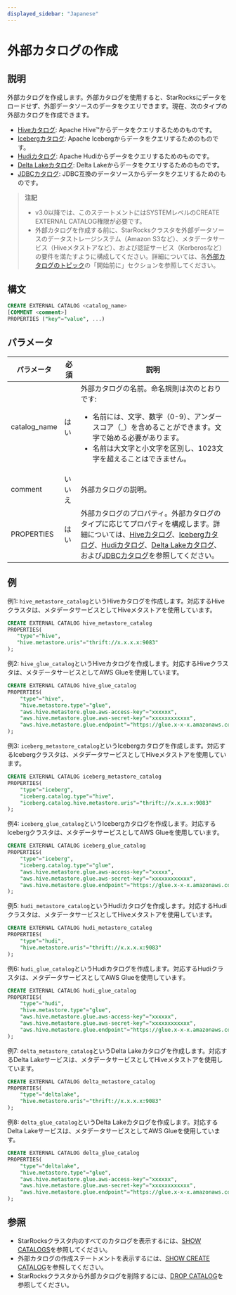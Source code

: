```yaml
---
displayed_sidebar: "Japanese"
---
```


# 外部カタログの作成

## 説明

外部カタログを作成します。外部カタログを使用すると、StarRocksにデータをロードせず、外部データソースのデータをクエリできます。現在、次のタイプの外部カタログを作成できます。

- [Hiveカタログ](../../../data_source/catalog/hive_catalog.md): Apache Hive™からデータをクエリするためのものです。
- [Icebergカタログ](../../../data_source/catalog/iceberg_catalog.md): Apache Icebergからデータをクエリするためのものです。
- [Hudiカタログ](../../../data_source/catalog/hudi_catalog.md): Apache Hudiからデータをクエリするためのものです。
- [Delta Lakeカタログ](../../../data_source/catalog/deltalake_catalog.md): Delta Lakeからデータをクエリするためのものです。
- [JDBCカタログ](../../../data_source/catalog/jdbc_catalog.md): JDBC互換のデータソースからデータをクエリするためのものです。

> **注記**
>
> - v3.0以降では、このステートメントにはSYSTEMレベルのCREATE EXTERNAL CATALOG権限が必要です。
> - 外部カタログを作成する前に、StarRocksクラスタを外部データソースのデータストレージシステム（Amazon S3など）、メタデータサービス（Hiveメタストアなど）、および認証サービス（Kerberosなど）の要件を満たすように構成してください。詳細については、各[外部カタログのトピック](../../../data_source/catalog/catalog_overview.md)の「開始前に」セクションを参照してください。

## 構文

```SQL
CREATE EXTERNAL CATALOG <catalog_name>
[COMMENT <comment>]
PROPERTIES ("key"="value", ...)
```

## パラメータ

| **パラメータ** | **必須** | **説明**                                              |
| ------------- | ------------ | ------------------------------------------------------------ |
| catalog_name  | はい          | 外部カタログの名前。命名規則は次のとおりです:<ul><li>名前には、文字、数字（0-9）、アンダースコア（_）を含めることができます。文字で始める必要があります。</li><li>名前は大文字と小文字を区別し、1023文字を超えることはできません。</li></ul> |
| comment       | いいえ           | 外部カタログの説明。 |
| PROPERTIES    | はい          | 外部カタログのプロパティ。外部カタログのタイプに応じてプロパティを構成します。詳細については、[Hiveカタログ](../../../data_source/catalog/hive_catalog.md)、[Icebergカタログ](../../../data_source/catalog/iceberg_catalog.md)、[Hudiカタログ](../../../data_source/catalog/hudi_catalog.md)、[Delta Lakeカタログ](../../../data_source/catalog/deltalake_catalog.md)、および[JDBCカタログ](../../../data_source/catalog/jdbc_catalog.md)を参照してください。|

## 例

例1: `hive_metastore_catalog`というHiveカタログを作成します。対応するHiveクラスタは、メタデータサービスとしてHiveメタストアを使用しています。

```SQL
CREATE EXTERNAL CATALOG hive_metastore_catalog
PROPERTIES(
   "type"="hive", 
   "hive.metastore.uris"="thrift://x.x.x.x:9083"
);
```

例2: `hive_glue_catalog`というHiveカタログを作成します。対応するHiveクラスタは、メタデータサービスとしてAWS Glueを使用しています。

```SQL
CREATE EXTERNAL CATALOG hive_glue_catalog
PROPERTIES(
    "type"="hive", 
    "hive.metastore.type"="glue",
    "aws.hive.metastore.glue.aws-access-key"="xxxxxx",
    "aws.hive.metastore.glue.aws-secret-key"="xxxxxxxxxxxx",
    "aws.hive.metastore.glue.endpoint"="https://glue.x-x-x.amazonaws.com"
);
```

例3: `iceberg_metastore_catalog`というIcebergカタログを作成します。対応するIcebergクラスタは、メタデータサービスとしてHiveメタストアを使用しています。

```SQL
CREATE EXTERNAL CATALOG iceberg_metastore_catalog
PROPERTIES(
    "type"="iceberg",
    "iceberg.catalog.type"="hive",
    "iceberg.catalog.hive.metastore.uris"="thrift://x.x.x.x:9083"
);
```

例4: `iceberg_glue_catalog`というIcebergカタログを作成します。対応するIcebergクラスタは、メタデータサービスとしてAWS Glueを使用しています。

```SQL
CREATE EXTERNAL CATALOG iceberg_glue_catalog
PROPERTIES(
    "type"="iceberg", 
    "iceberg.catalog.type"="glue",
    "aws.hive.metastore.glue.aws-access-key"="xxxxx",
    "aws.hive.metastore.glue.aws-secret-key"="xxxxxxxxxxxx",
    "aws.hive.metastore.glue.endpoint"="https://glue.x-x-x.amazonaws.com"
);
```

例5: `hudi_metastore_catalog`というHudiカタログを作成します。対応するHudiクラスタは、メタデータサービスとしてHiveメタストアを使用しています。

```SQL
CREATE EXTERNAL CATALOG hudi_metastore_catalog
PROPERTIES(
    "type"="hudi",
    "hive.metastore.uris"="thrift://x.x.x.x:9083"
);
```

例6: `hudi_glue_catalog`というHudiカタログを作成します。対応するHudiクラスタは、メタデータサービスとしてAWS Glueを使用しています。

```SQL
CREATE EXTERNAL CATALOG hudi_glue_catalog
PROPERTIES(
    "type"="hudi", 
    "hive.metastore.type"="glue",
    "aws.hive.metastore.glue.aws-access-key"="xxxxxx",
    "aws.hive.metastore.glue.aws-secret-key"="xxxxxxxxxxxx",
    "aws.hive.metastore.glue.endpoint"="https://glue.x-x-x.amazonaws.com"
);
```

例7: `delta_metastore_catalog`というDelta Lakeカタログを作成します。対応するDelta Lakeサービスは、メタデータサービスとしてHiveメタストアを使用しています。

```SQL
CREATE EXTERNAL CATALOG delta_metastore_catalog
PROPERTIES(
    "type"="deltalake",
    "hive.metastore.uris"="thrift://x.x.x.x:9083"
);
```

例8: `delta_glue_catalog`というDelta Lakeカタログを作成します。対応するDelta Lakeサービスは、メタデータサービスとしてAWS Glueを使用しています。

```SQL
CREATE EXTERNAL CATALOG delta_glue_catalog
PROPERTIES(
    "type"="deltalake", 
    "hive.metastore.type"="glue",
    "aws.hive.metastore.glue.aws-access-key"="xxxxxx",
    "aws.hive.metastore.glue.aws-secret-key"="xxxxxxxxxxxx",
    "aws.hive.metastore.glue.endpoint"="https://glue.x-x-x.amazonaws.com"
);
```

## 参照

- StarRocksクラスタ内のすべてのカタログを表示するには、[SHOW CATALOGS](../data-manipulation/SHOW_CATALOGS.md)を参照してください。
- 外部カタログの作成ステートメントを表示するには、[SHOW CREATE CATALOG](../data-manipulation/SHOW_CREATE_CATALOG.md)を参照してください。
- StarRocksクラスタから外部カタログを削除するには、[DROP CATALOG](../data-definition/DROP_CATALOG.md)を参照してください。